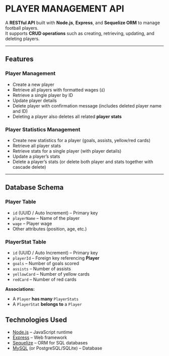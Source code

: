 # PLAYER MANAGEMENT API

A **RESTful API** built with **Node.js**, **Express**, and **Sequelize ORM** to manage football players.  
It supports **CRUD operations** such as creating, retrieving, updating, and deleting players.  

---

## Features

### Player Management
- Create a new player  
- Retrieve all players with formatted wages (`£`)  
- Retrieve a single player by ID  
- Update player details  
- Delete player with confirmation message (includes deleted player name and ID)  
- Deleting a player also deletes all related **player stats**

### Player Statistics Management
- Create new statistics for a player (goals, assists, yellow/red cards)  
- Retrieve all player stats  
- Retrieve stats for a single player (with player details)  
- Update a player’s stats  
- Delete a player’s stats (or delete both player and stats together with cascade delete)

---

## Database Schema

### Player Table
- `id` (UUID / Auto Increment) – Primary key  
- `playerName` – Name of the player  
- `wage` – Player wage  
- Other attributes (position, age, etc.)  

### PlayerStat Table
- `id` (UUID / Auto Increment) – Primary key  
- `playerId` – Foreign key referencing **Player**  
- `goals` – Number of goals scored  
- `assists` – Number of assists  
- `yellowCard` – Number of yellow cards  
- `redCard` – Number of red cards  

**Associations:**  
- A `Player` **has many** `PlayerStats`  
- A `PlayerStat` **belongs to** a `Player`

## Technologies Used

- [Node.js](https://nodejs.org/) – JavaScript runtime  
- [Express](https://expressjs.com/) – Web framework  
- [Sequelize](https://sequelize.org/) – ORM for SQL databases 
- [MySQL](https://www.mysql.com/) (or PostgreSQL/SQLite) – Database
